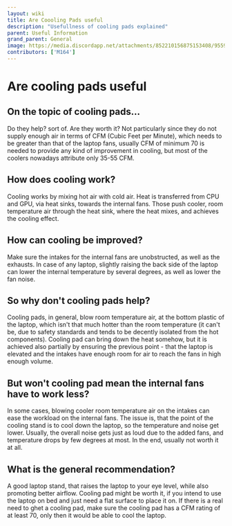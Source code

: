 ```yaml
---
layout: wiki
title: Are Coooling Pads useful
description: "Usefullness of cooling pads explained"
parent: Useful Information
grand_parent: General
image: https://media.discordapp.net/attachments/852210156875153408/955908527724068894/unknown.png
contributors: ['M164'] 
---
```


# Are cooling pads useful

## On the topic of cooling pads...

Do they help? sort of. Are they worth it? Not particularly since they do not supply enough air in terms of CFM (Cubic Feet per Minute), which needs to be greater than that of the laptop fans, usually CFM of minimum 70 is needed to provide any kind of improvement in cooling, but most of the coolers nowadays attribute only 35-55 CFM.

## How does cooling work?

Cooling works by mixing hot air with cold air. Heat is transferred from CPU and GPU, via heat sinks, towards the internal fans. Those push cooler, room temperature air through the heat sink, where the heat mixes, and achieves the cooling effect.

## How can cooling be improved?

Make sure the intakes for the internal fans are unobstructed, as well as the exhausts. In case of any laptop, slightly raising the back side of the laptop can lower the internal temperature by several degrees, as well as lower the fan noise.

## So why don't cooling pads help?

Cooling pads, in general, blow room temperature air, at the bottom plastic of the laptop, which isn't that much hotter than the room temperature (it can't be, due to safety standards and tends to be decently isolated from the hot components). Cooling pad can bring down the heat somehow, but it is achieved also partially by ensuring the previous point - that the laptop is elevated and the intakes have enough room for air to reach the fans in high enough volume.

## But won't cooling pad mean the internal fans have to work less?

In some cases, blowing cooler room temperature air on the intakes can ease the workload on the internal fans. The issue is, that the point of the cooling stand is to cool down the laptop, so the temperature and noise get lower. Usually, the overall noise gets just as loud due to the added fans, and temperature drops by few degrees at most. In the end, usually not worth it at all.

## What is the general recommendation?

A good laptop stand, that raises the laptop to your eye level, while also promoting better airflow. Cooling pad might be worth it, if you intend to use the laptop on bed and just need a flat surface to place it on. If there is a real need to ghet a cooling pad, make sure the cooling pad has a CFM rating of at least 70, only then it would be able to cool the laptop.